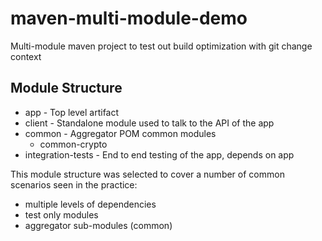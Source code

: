 # maven-multi-module-demo
Multi-module maven project to test out build optimization with git change context

## Module Structure
* app - Top level artifact
* client - Standalone module used to talk to the API of the app
* common - Aggregator POM common modules
    * common-crypto
* integration-tests - End to end testing of the app, depends on app

This module structure was selected to cover a number of common scenarios seen in the practice:
* multiple levels of dependencies
* test only modules
* aggregator sub-modules (common)

